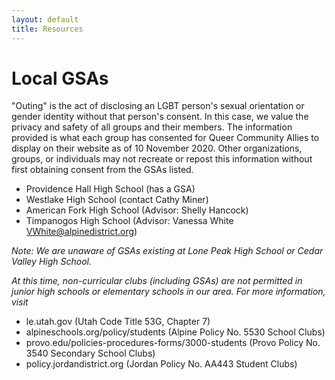 ```yaml
---
layout: default
title: Resources
---
```


# Local GSAs 
"Outing" is the act of disclosing an LGBT person's sexual orientation or gender identity without that person's consent. In this case, we value the privacy and safety of all groups and their members. The information provided is what each group has consented for Queer Community Allies to display on their website as of 10 November 2020. Other organizations, groups, or individuals may not recreate or repost this information without first obtaining consent from the GSAs listed. 

- Providence Hall High School (has a GSA) 
- Westlake High School (contact Cathy Miner) 
- American Fork High School (Advisor: Shelly Hancock) 
- Timpanogos High School (Advisor: Vanessa White VWhite@alpinedistrict.org) 

*Note: We are unaware of GSAs existing at Lone Peak High School or Cedar Valley High School.* 

*At this time, non-curricular clubs (including GSAs) are not permitted in junior high schools or elementary schools in our area. For more information, visit* 
- le.utah.gov (Utah Code Title 53G, Chapter 7)
- alpineschools.org/policy/students (Alpine Policy No. 5530 School Clubs)
- provo.edu/policies-procedures-forms/3000-students (Provo Policy No. 3540 Secondary School Clubs)
- policy.jordandistrict.org (Jordan Policy No. AA443 Student Clubs)
